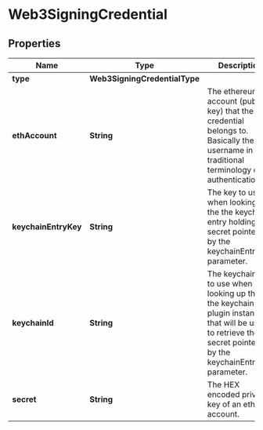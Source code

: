 

# Web3SigningCredential


## Properties

| Name | Type | Description | Notes |
|------------ | ------------- | ------------- | -------------|
|**type** | **Web3SigningCredentialType** |  |  |
|**ethAccount** | **String** | The ethereum account (public key) that the credential belongs to. Basically the username in the traditional terminology of authentication. |  |
|**keychainEntryKey** | **String** | The key to use when looking up the the keychain entry holding the secret pointed to by the  keychainEntryKey parameter. |  |
|**keychainId** | **String** | The keychain ID to use when looking up the the keychain plugin instance that will be used to retrieve the secret pointed to by the keychainEntryKey parameter. |  |
|**secret** | **String** | The HEX encoded private key of an eth account. |  |



